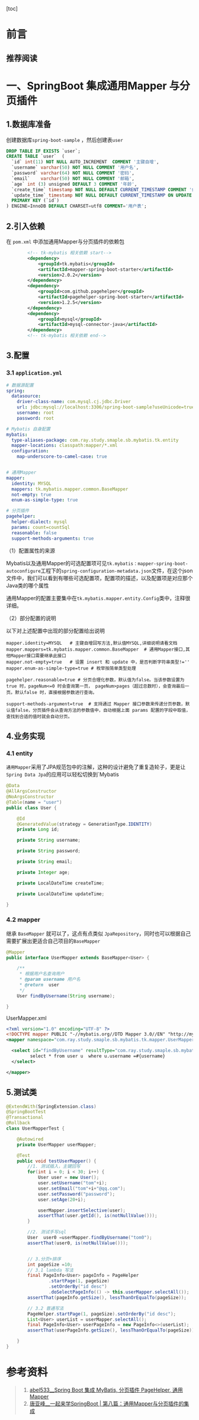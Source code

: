 [toc]









# 前言

## 推荐阅读





# 一、SpringBoot 集成通用Mapper 与分页插件

## 1.数据库准备

创建数据库`spring-boot-sample` ，然后创建表`user`

```sql
DROP TABLE IF EXISTS `user`;
CREATE TABLE `user`  (
  `id` int(11) NOT NULL AUTO_INCREMENT  COMMENT '主键自增',
  `username` varchar(50) NOT NULL COMMENT '用户名',
  `password` varchar(64) NOT NULL COMMENT '密码',
  `email`    varchar(50) NOT NULL COMMENT '邮箱',
  `age` int (3) unsigned DEFAULT 3 COMMENT '年龄',
  `create_time` timestamp NOT NULL DEFAULT CURRENT_TIMESTAMP COMMENT '创建时间',
  `update_time` timestamp NOT NULL DEFAULT CURRENT_TIMESTAMP ON UPDATE CURRENT_TIMESTAMP COMMENT '更新时间',
  PRIMARY KEY (`id`)
) ENGINE=InnoDB DEFAULT CHARSET=utf8 COMMENT='用户表';
```



## 2.引入依赖

在 `pom.xml` 中添加通用Mapper与分页插件的依赖包

```xml
        <!-- tk-mybatis 相关依赖 start-->
        <dependency>
            <groupId>tk.mybatis</groupId>
            <artifactId>mapper-spring-boot-starter</artifactId>
            <version>2.0.2</version>
        </dependency>
        <dependency>
            <groupId>com.github.pagehelper</groupId>
            <artifactId>pagehelper-spring-boot-starter</artifactId>
            <version>1.2.5</version>
        </dependency>
        <dependency>
            <groupId>mysql</groupId>
            <artifactId>mysql-connector-java</artifactId>
        </dependency>
        <!-- tk-mybatis 相关依赖 end-->
```



## 3.配置

### 3.1 `application.yml`

```yml
# 数据源配置
spring:
  datasource:
    driver-class-name: com.mysql.cj.jdbc.Driver
    url: jdbc:mysql://localhost:3306/spring-boot-sample?useUnicode=true&characterEncoding=utf8&serverTimezone=GMT%2B8
    username: root
    password: root

# Mybatis 自身配置
mybatis:
  type-aliases-package: com.ray.study.smaple.sb.mybatis.tk.entity
  mapper-locations: classpath:mapper/*.xml
  configuration:
    map-underscore-to-camel-case: true


# 通用Mapper
mapper:
  identity: MYSQL
  mappers: tk.mybatis.mapper.common.BaseMapper
  not-empty: true
  enum-as-simple-type: true

# 分页插件
pagehelper:
  helper-dialect: mysql
  params: count=countSql
  reasonable: false
  support-methods-arguments: true
```





（1）配置属性的来源

Mybatis以及通用Mapper的可选配置项可见`tk.mybatis：mapper-spring-boot-autoconfigure`工程下的`spring-configuration-metadata.json`文件，在这个json文件中，我们可以看到有哪些可选配置项，配置项的描述，以及配置项是对应那个Java类的哪个属性

通用Mapper的配置主要集中在`tk.mybatis.mapper.entity.Config`类中，注释很详细。



（2）部分配置的说明

以下对上述配置中出现的部分配置给出说明

```properties
mapper.identity=MYSQL   # 主键自增回写方法,默认值MYSQL,详细说明请看文档
mapper.mappers=tk.mybatis.mapper.common.BaseMapper  # 通用Mapper接口,其他Mapper接口需要继承此接口
mapper.not-empty=true   # 设置 insert 和 update 中，是否判断字符串类型!=''
mapper.enum-as-simple-type=true # 枚举按简单类型处理

pagehelper.reasonable=true # 分页合理化参数，默认值为false。当该参数设置为 true 时，pageNum<=0 时会查询第一页， pageNum>pages（超过总数时），会查询最后一页。默认false 时，直接根据参数进行查询。

support-methods-argument=true  # 支持通过 Mapper 接口参数来传递分页参数，默认值false，分页插件会从查询方法的参数值中，自动根据上面 params 配置的字段中取值，查找到合适的值时就会自动分页。

```



## 4.业务实现

### 4.1 entity

`通用Mapper`采用了JPA规范包中的注解，这种的设计避免了重复造轮子，更是让`Spring Data Jpa`的应用可以轻松切换到`Mybatis



```java
@Data
@AllArgsConstructor
@NoArgsConstructor
@Table(name = "user")
public class User {

	@Id
	@GeneratedValue(strategy = GenerationType.IDENTITY)
	private Long id;

	private String username;

	private String password;

	private String email;

	private Integer age;

	private LocalDateTime createTime;

	private LocalDateTime updateTime;

}

```



### 4.2 mapper

继承 `BaseMapper` 就可以了，这点有点类似 `JpaRepository`，同时也可以根据自己需要扩展出更适合自己项目的`BaseMapper`

```java
@Mapper
public interface UserMapper extends BaseMapper<User> {

    /**
     * 根据用户名查询用户
     * @param username 用户名
     * @return  user
     */
    User findByUsername(String username);

}
```



UserMapper.xml

```xml
<?xml version="1.0" encoding="UTF-8" ?>
<!DOCTYPE mapper PUBLIC "-//mybatis.org//DTD Mapper 3.0//EN" "http://mybatis.org/dtd/mybatis-3-mapper.dtd" >
<mapper namespace="com.ray.study.smaple.sb.mybatis.tk.mapper.UserMapper">

  <select id="findByUsername" resultType="com.ray.study.smaple.sb.mybatis.tk.entity.User">
         select * from user u  where u.username =#{username}
  </select>

</mapper>
```





## 5.测试类

```java
@ExtendWith(SpringExtension.class)
@SpringBootTest
@Transactional
@Rollback
class UserMapperTest {

    @Autowired
    private UserMapper userMapper;

    @Test
    public void testUserMapper() {
        //1. 测试插入，主键回写
        for(int i = 0; i < 30; i++) {
            User user = new User();
            user.setUsername("tom"+i);
            user.setEmail("tom"+i+"@qq.com");
            user.setPassword("password");
            user.setAge(20+i);

            userMapper.insertSelective(user);
            assertThat(user.getId(), is(notNullValue()));
        }

        //2. 测试手写sql
        User  user0 =userMapper.findByUsername("tom0");
        assertThat(user0, is(notNullValue()));


        // 3.分页+排序
        int pageSize =10;
        // 3.1 lambda 写法
        final PageInfo<User> pageInfo = PageHelper
                .startPage(1, pageSize)
                .setOrderBy("id desc")
                .doSelectPageInfo(() -> this.userMapper.selectAll());
        assertThat(pageInfo.getSize(), lessThanOrEqualTo(pageSize));

        // 3.2 普通写法
        PageHelper.startPage(1, pageSize).setOrderBy("id desc");
        List<User> userList = userMapper.selectAll();
        final PageInfo<User> userPageInfo = new PageInfo<>(userList);
        assertThat(userPageInfo.getSize(), lessThanOrEqualTo(pageSize));

    }
}
```











# 参考资料

> 1. [abel533__Spring Boot 集成 MyBatis, 分页插件 PageHelper, 通用 Mapper](https://github.com/abel533/MyBatis-Spring-Boot)
> 2. [唐亚峰__一起来学SpringBoot | 第八篇：通用Mapper与分页插件的集成](https://blog.battcn.com/2018/05/10/springboot/v2-orm-mybatis-plugin/)


